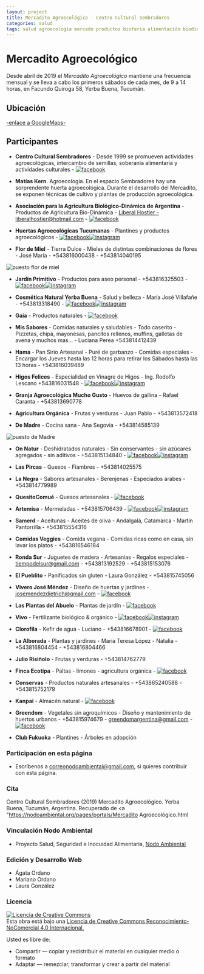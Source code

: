 ```yaml
---
layout: project
title: Mercadito Agroecológico - Centro Cultural Sembradores
categories: salud
tags: salud agroecología mercado productos bioferia alimentación biodinámica agricultura verduras frutas comida orgánico vegano celíaquía artesanal 
---
```


# Mercadito Agroecológico

Desde abril de 2019 el *Mercadito Agroecológico* mantiene una frecuencia mensual y se lleva a cabo los primeros sábados de cada mes, de 9 a 14 horas, en Facundo Quiroga 58, Yerba Buena, Tucumán.

## Ubicación
<a href="https://www.google.com.ar/maps/place/Club+Cultural+Sembradores/@-26.8130156,-65.3028702,18z/data=!4m5!3m4!1s0x942242dc1da8b8cd:0xa8eb11d8f8dc31b8!8m2!3d-26.8124236!4d-65.3044657"> -enlace a GoogleMaps- </a>

## Participantes

- **Centro Cultural Sembradores** - Desde 1999 se promueven actividades agroecológicas, intercambio de semillas, soberanía alimentaria y actividades culturales - 
<a href="https://www.facebook.com/Sembradores-294718317398299/">![facebook](/assets/images/facebook.png)</a>

- **Matías Kern**. Agroecología. En el espacio Sembradores hay una sorprendente huerta agroecológica. Durante el desarrollo del Mercadito, se exponen técnicas de cultivo y plantas de producción agroecológica.

- **Asociación para la Agricultura Biológico-Dinámica de Argentina** - Productos de Agricultura Bio-Dinámica -
<a href="http://aabda.com.ar/"> Liberal Hostier - 
liberalhostier@hotmail.com - <a href="https://www.facebook.com/AABDA.com.ar/?__tn__=kCH-R&eid=ARDEQbZI3CUgTjNPtyNDBnPKd8SfEi1_9Obyywx9PHFEXhH4cExCSfkotqD_OskM9qkVE-cbi0eiH7iz&hc_ref=ARQJDg6OZAbKde7sv1Y5Dvpzax54x11c9IMj154PyWlHjewPE71wxTnsNfocEcvXghM&fref=nf&__xts__[0]=68.ARCGi2TvY70VbO0HLTt_hcz-vOast48TVkeqkV8txeU6U8gVvzwvGOUy0V9JvB47KIzX8D-J_8sHa9S2JUvfyULbqD3z2VAf6KdsAMo0wXsm1N_C_hWil6hbro1hQ9JhtMOTY9K5TEq3MoV4C41C_0BI8hZsguO-V-UQPmRML37EZpuppHgxQk65rRBi4LxbBFMKs8kKfRZtwbclAPH4mhHukM3CuRPVwMEb-Ue7THeRd0f5aPBBDDzhC1sDWR6z2fxuX2s_Adu1NIR32Ks6MBGBCLaFMmJL5Amt2tbwwgyHh3nVipxNOvEurvOzJ1g5u0bPulEBXWTR8nOiOh_hHEeMCuQROoyjYOLurQ204brdAWDhbFcExeeU2PNdrRZFi4W2BvWPg5Zxv4xvcs6Vz2680taK9fPrQ8Min2jyqWmdB18RHl-ScKKC_Uf4Y-gj-uxWMgLTK33fm4JTeeEXBTqeUmHezK800hPiOIk8Me7lVyVn_h9W8CE3">![facebook](/assets/images/facebook.png)</a>

- **Huertas Agroecológicas Tucumanas** - Plantines y productos agroecológicos - 
<a href="https://www.facebook.com/hagroecotuc">![facebook](/assets/images/facebook.png)</a><a href="https://www.instagram.com/p/B6s18-bpNEH/?igshid=p7p1obq9h90i">![instagram](/assets/images/instagram.png)</a>

- **Flor de Miel** - Tierra Dulce - Mieles de distintas combinaciones de flores - José María - +543816000438 - +543814040195

![puesto flor de miel](/assets/images/portales/puestomiel.jpg)


- **Jardín Primitivo** - Productos para aseo personal - +543816325503 -
<a href="https://www.facebook.com/Jardin-Primitivo-629459064103465/">![facebook](/assets/images/facebook.png)</a><a href="https://www.instagram.com/jardinprimitivo6/">![instagram](/assets/images/instagram.png)</a>

- **Cosmética Natural Yerba Buena** - Salud y belleza - María José Villafañe - +543813318490 - 
<a href="https://www.facebook.com/mariajose.villafane?fref=search&__tn__=%2Cd%2CP-R&eid=ARBUGXZBxx2w3Aa7YfYRQsf2lQghkxggqrsKdB8dnH3bRcukA_DxIsuM9j6yfT5hetzAxXu9bm174OBb">![facebook](/assets/images/facebook.png)</a><a href="https://www.instagram.com/cosmetica_natural_yb/">![instagram](/assets/images/instagram.png)</a>

- **Gaia** - Productos naturales - 
<a href="https://www.facebook.com/gaiatucuman/">![facebook](/assets/images/facebook.png)</a>

- **Mis Sabores** - Comidas naturales y saludables - Todo caserito - Pizzetas, chipá, mayonesas, pancitos rellenos, muffins, galletas de avena y muchos mas... - Luciana Perea +543814412439 

- **Hama** - Pan Sirio Artesanal - Puré de garbanzo - Comidas especiales - Encargar los Jueves hasta las 12 horas para retirar los Sábados hasta las 13 horas - +543816039489

- **Higos Felices** - Especialidad en Vinagre de Higos - Ing. Rodolfo Lescano +543816031548 - <a href="http://higosfelices.blogspot.com/"> <a href="https://www.facebook.com/higosfelices/">![facebook](/assets/images/facebook.png)</a><a href="https://www.instagram.com/higosfelices/">![instagram](/assets/images/instagram.png)</a>

- **Granja Agroecológica Mucho Gusto** - Huevos de gallina - Rafael Caranta - +543813690778

- **Agricultura Orgánica** - Frutas y verduras - Juan Pablo - +543813572418

- **De Madre** - Cocina sana - Ana Segovia - +543814585139

![puesto de Madre](/assets/images/portales/deMadre.jpg)

- **On Natur** - Deshidratados naturales - Sin conservantes - sin azúcares agregados - sin aditivos - +543815134840 - 
<a href="https://www.facebook.com/OnNatur2019/">![facebook](/assets/images/facebook.png)</a><a href="https://www.instagram.com/onnatur_snack/">![instagram](/assets/images/instagram.png)</a>

- **Las Pircas** - Quesos - Fiambres - +543814025575

- **La Negra** - Sabores artesanales - Berenjenas - Especiados árabes - +543814779989

- **QuesitoComué** - Quesos artesanales - 
<a href="https://www.facebook.com/Quesito-Comu%C3%A9-403314730480844/?__tn__=%2Cd%2CP-R&eid=ARBauQJBN-tYxxJ0BlsLELxNrTfXSCGtBhFA69IovPErVUz5Dm0aEoYDS9aYPpMQYcgl08ooWuMj-dVQ">![facebook](/assets/images/facebook.png)</a>

- **Artemisa** - Mermeladas - +543815706439 - 
<a href="https://www.facebook.com/Artemisatiendaconsciente/">![facebook](/assets/images/facebook.png)</a><a href="https://www.instagram.com/artemisatiendaconsciente/">![instagram](/assets/images/instagram.png)</a>

- **Samerd** - Aceitunas - Aceites de oliva - Andalgalá, Catamarca - Martín Pantorrilla - +543815554316

- **Comidas Veggies** - Comida vegana - Comidas ricas como en casa, sin lavar los platos - +543816546184

- **Ronda Sur** - Juguetes de madera - Artesanías - Regalos especiales - tiempodelsur@gmail.com - +543813192529 - +543815153076

- **El Pueblito** - Panificados sin gluten - Laura González - +543815745056

- **Vivero José Méndez** - Diseño de huertas y jardines - josemendezdietrich@gmail.com -
<a href="https://www.facebook.com/viverojosemendez.dietrich">![facebook](/assets/images/facebook.png)</a>

- **Las Plantas del Abuelo** - Plantas de jardín - 
<a href="https://www.facebook.com/Las-Plantas-del-Abuelo-2024635344231753/">![facebook](/assets/images/facebook.png)</a>

- **Vivo** - Fertilizante biológico & orgánico - 
<a href="https://www.facebook.com/vivofertilizante/">![facebook](/assets/images/facebook.png)</a><a href="https://www.instagram.com/vivo_fertilizante/">![instagram](/assets/images/instagram.png)</a>

- **Clorofila** - Kefir de agua - Luciano - +543816678901 - 
<a href="https://www.facebook.com/lasangreverde/">![facebook](/assets/images/facebook.png)</a>

- **La Alborada** - Plantas y jardines - María Teresa López - Natalia - +543816804454 - +543816804466

- **Julio Risiñolo** - Frutas y verduras - +543814762779

- **Finca Ecotipa** - Paltas - limones - agricultura orgánica - 
<a href="https://www.facebook.com/fincaecotipa/">![facebook](/assets/images/facebook.png)</a>

- **Conservas** - Productos naturales artesanales - +543865240588 - +543815752179

- **Kanpai** - Almacén natural -
<a href="https://www.facebook.com/Kanpaialmacennatural/?ref=timeline_chaining">![facebook](/assets/images/facebook.png)</a>

- **Greendom** - Vegetales sin agroquímicos - Diseño y mantenimiento de huertos urbanos - +543815974679 - greendomargentina@gmail.com - <a href="https://www.facebook.com/greendomargentina/">![facebook](/assets/images/facebook.png)</a>

- **Club Fukuoka** - Plantines - Árboles en adopción

### Participación en esta página
- Escríbenos a correonodoambiental@gmail.com, si quieres contribuir con esta página.

### Cita
Centro Cultural Sembradores (2019) Mercadito Agroecológico. Yerba Buena, Tucumán, Argentina. Recuperado de <a "https://nodoambiental.org/pages/portals/Mercadito Agroecológico.html</a>

### Vinculación Nodo Ambiental
- Proyecto Salud, Seguridad e Inocuidad Alimentaria, <a href="https://nodoambiental.org">Nodo Ambiental</a>

### Edición y Desarrollo Web
- Ágata Ordano
- Mariano Ordano
- Laura González

### Licencia
<a rel="license" href="http://creativecommons.org/licenses/by-nc/4.0/"><img alt="Licencia de Creative Commons" style="border-width:0" src="https://licensebuttons.net/l/by-nc/4.0/88x31.png" /></a><br />Esta obra está bajo una <a rel="license" href="https://creativecommons.org/licenses/by-nc/4.0/deed.es_ES">Licencia de Creative Commons Reconocimiento-NoComercial 4.0 Internacional.</a>

Usted es libre de:
+ Compartir — copiar y redistribuir el material en cualquier medio o formato
+ Adaptar — remezclar, transformar y crear a partir del material



